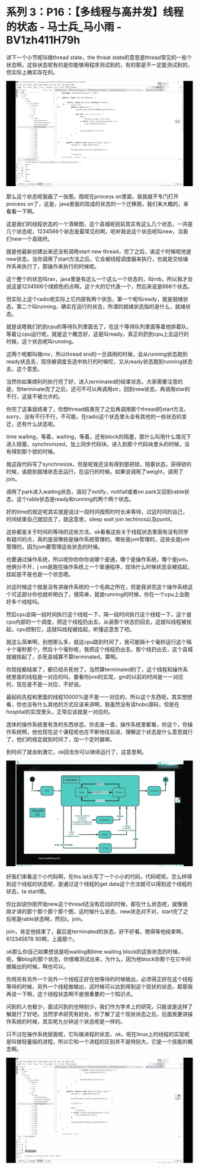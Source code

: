 # 系列 3：P16：【多线程与高并发】线程的状态 - 马士兵_马小雨 - BV1zh411H79h

讲下一个小节呢叫做thread state，the threat state的意思是thread常见的一些个状态啊，这些状态呢有的是你能够用程序测试到的，有的那是不一定能测试到的，但实际上确实存在的。



![](img/4412bc4a4cb1d3ea44dee7960e882ddf_1.png)

那么这个状态呢我画了一张图，图呢在process on里面，我我就不专门打开process on了，这是，java里面的现成的状态的一个迁移图，我们来大概的，来看看一下啊。

这是我们的线程状态的一个清晰图，这个县城呢目前其实有这么几个状态，一共是几个状态呢，1234566个状态是最常见的啊，呃听我说这个状态呢叫new，当我们new一个县政府。

就是他最新创建出来还没有调用start new thread，完了之后，诶这个时候呢他是new状态，当你调用了start方法之后，它会被线程调度器来执行，也就是交给操作系来执行了，那操作来执行的时候呢。

这个整个的状态叫rav，java里是有这么一个这么一个状态的，叫rnb，所以我才会说这是1234566个绿颜色的点啊，这个大的它代表一个，然后来说是666个状态。

但实际上这个radio呢实际上它内部有两个状态，第一个呢叫ready，就是就绪状态，第二个叫running，确实在运行的状态，所谓的就绪状态指的是什么，就绪状态。

就是说嗯我们扔到cpu的等待队列里面去了，在这个等待队列里面等着他排着队，等着让cpu运行呢，就是这个概念好，这是叫ready，真正的扔到cpu上去运行的时候，这个状态呢叫running。

这两个呢都叫做rnv，所以thread ero的一旦调用的时候，会从running状态跑到ready状态去，现场被调度去选中执行的时候哎，又从ready状态跑到running状态去，这个意思。

当然你如果顺利的执行完了好，进入terminated的结束状态，大家需要注意的是，你terminate完了之后，还可不可以再调用str，回到new状态，再调用star的不行，这是不被允许的。

你完了这事就结束了，你想thread结束完了之后再调用那个thread的start方法，sorry，没有不行不行，不可能，在radio这个状态里头会有其他的一些状态的变迁，还有什么状态呢。

time waiting，等着，waiting，等着，还有block的阻塞，那什么叫用什么情况下进入阻塞，synchronized，加上同步代码块，进入到那个代码块里头的时候，没有得到那个锁的时候。

我这段代码写了synchronize，但是呢我还没有得到那把锁，阻塞状态，获得锁的时候，诶跑到就绪状态去运行，在运行的时候，如果说调用了weight，调用了join。

调用了park进入waiting状态，调动了notify，notifall或者on park又回到rable状态，这个rable状态是ready和running的两个两个状态。

好的time的规定呢其实就是说过一段时间按照时时长来等待，过这时间的自己，时间结束自己就回去了，就这意思，sleep wait join techinos以及puntil。

这些都是关于时间的等待的这些方法，ok看看这些关于线程状态里面有没有同学有疑问的点，真的是说哪些是操作系统管理的，哪些是jvm管理的，这些全是jvm管理的，因为jvm要管理这些状态的时候。

也要通过操作系统，所以呢你你你你说哪个是通，哪个是操作系统，哪个是jvm，他俩分不开，j vm是跑在操作系统上一个普通程序，现场什么时候状态会被挂起，挂起是不是也是一个状态嗯。

对这时候这个就是没有讲操作系统的一个毛病之所在，但是我讲完这个操作系统这个可这部分你也就听明白了，很简单，就是running的时候，你在一个cpu上会跑好多个线程吗。

然后cpu会隔一段时间执行这个线程一下，隔一段时间执行这个线程一下，这个是cpu内部的一个调度，把这个线程扔出去，从装那个状态扔回去，这就叫线程被挂起，cpu控制它，这就叫线程被挂起，听懂这意思了吧。

就这么简单啊，别想那么多，就这cpu路到时间了，我可能隔十个毫秒运行这个隔十个毫秒那个，然后十个毫秒呢，我把这个线程扔出去，那个线扔出去，这个县城就被挂起了，杀死县城算不算terminated，算啊。

你现程都结束了，都已经杀死他了，当然算terminated的了，这个线程和操作系统里面的线程是一对应的吗，要看你jvm的实现，gm的以前的时间是一一对应的，现在是不是一对应，不好说。

最起码先程和里面的线程10000%是不是一一对应的，所以这个东西呃，其实想想看，你也没有什么其他的方式应该来讲啊，我虽然没有读hobo源码，但是在hospital的实现里头，正常应该就是一对应的。

连体的操作系统里有贪的东西状态，你去查一查，操作系统里都看，你这个，你操作系统啊，他也现在这个课程呢也在不断地往前进，理解这个状态是什么意思就行了，他们的规定就到时间了，加一个定时器嘛。

到时间了就会刺激它，ok回去你可以继续运行了，这意思啊。

![](img/4412bc4a4cb1d3ea44dee7960e882ddf_3.png)

好我们来看这个小代码啊，在ths lat头写了一个小小的代码，代码呢呃，怎么样得到这个线程的状态呢，是通过这个线程的get data这个方法就可以得到这个线程的状态，ta start嗯。

你比如说你刚开始new这个thread还没有启动的时候，那在什么状态呢，就像我刚才讲的那个那个那个那个图，这时候什么状态，new状态对不对，start完了之后呢是rable状态啊，然后t。join。

join，肯定他结束了，最后是terminated的状态，好不好看，嗯得等他结束啊，612345678 90啊，上面那个。

ok那么你自己如果想说是呃waiting和time waiting block的这些状态的时候，呃，像blog的那个状态，你很难测试出来，为什么，因为他block你那个在它中间做输出的时候，啊也可以。

你用另有另外一个另外一个线程正好在他等待的时候输出，必须得正好在这个线程等待的时候，另外一个线程做输出，这时候可以达到得到这个现状的状态，那那我再说一下啊，这个线程状态啊不是很重要的一个知识点。

问到的人也极少，面试问到的也特别少，我们作为学术上的研究，只能说是这样了解就行了好吧，当然学术研究有好处，你了解了这个现状状态之后，后面我要讲操作系统的时候，其实呢九分钟这个状态呢是一样的。

只不过在操作系统层面呢，它叫做进程的状态，ok，呃在linux上的线程的实现呢是叫做轻量级的进程，所以它和一个进程的区别并不是特别大，它是一个技能的概念啊。



![](img/4412bc4a4cb1d3ea44dee7960e882ddf_5.png)